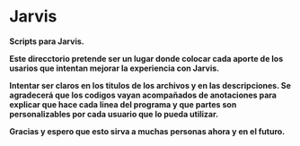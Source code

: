 # Jarvis
**Scripts para Jarvis.**

**Este direcctorio pretende ser un lugar donde colocar cada aporte de los usarios que intentan mejorar la experiencia con Jarvis.** 

**Intentar ser claros en los titulos de los archivos y en las descripciones.
Se agradecerá que los codigos vayan acompañados de anotaciones para explicar que hace cada linea del programa y que partes son personalizables por cada usuario que lo pueda utilizar.**

**Gracias y espero que esto sirva a muchas personas ahora y en el futuro.**
